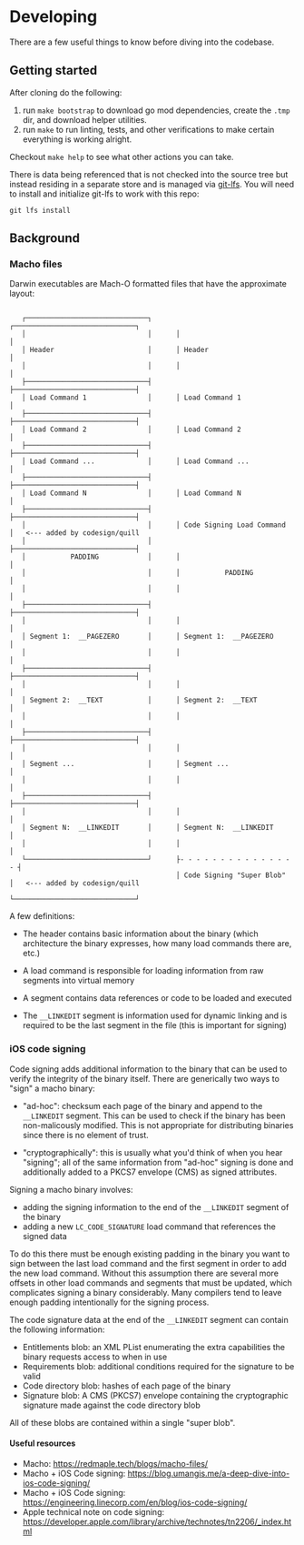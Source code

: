 # Developing

There are a few useful things to know before diving into the codebase. 

## Getting started

After cloning do the following:
1. run `make bootstrap` to download go mod dependencies, create the `.tmp` dir, and download helper utilities.
2. run `make` to run linting, tests, and other verifications to make certain everything is working alright.

Checkout `make help` to see what other actions you can take.

There is data being referenced that is not checked into the source tree but instead residing in a separate store and is managed via [git-lfs](https://git-lfs.github.com/). You will need to install and initialize git-lfs to work with this repo:

```
git lfs install
```

## Background

### Macho files

Darwin executables are Mach-O formatted files that have the approximate layout:
```

   ┌──────────────────────────────┐      ┌──────────────────────────────┐
   │                              │      │                              │
   │ Header                       │      │ Header                       │
   │                              │      │                              │
   ├──────────────────────────────┤      ├──────────────────────────────┤
   │ Load Command 1               │      │ Load Command 1               │
   ├──────────────────────────────┤      ├──────────────────────────────┤
   │ Load Command 2               │      │ Load Command 2               │
   ├──────────────────────────────┤      ├──────────────────────────────┤
   │ Load Command ...             │      │ Load Command ...             │
   ├──────────────────────────────┤      ├──────────────────────────────┤
   │ Load Command N               │      │ Load Command N               │
   ├──────────────────────────────┤      ├──────────────────────────────┤
   │                              │      │ Code Signing Load Command    │   <--- added by codesign/quill
   │                              │      ├──────────────────────────────┤
   │           PADDING            │      │                              │
   │                              │      │           PADDING            │
   │                              │      │                              │
   ├──────────────────────────────┤      ├──────────────────────────────┤
   │                              │      │                              │
   │ Segment 1:  __PAGEZERO       │      │ Segment 1:  __PAGEZERO       │
   │                              │      │                              │
   ├──────────────────────────────┤      ├──────────────────────────────┤
   │                              │      │                              │
   │ Segment 2:  __TEXT           │      │ Segment 2:  __TEXT           │
   │                              │      │                              │
   ├──────────────────────────────┤      ├──────────────────────────────┤
   │                              │      │                              │
   │ Segment ...                  │      │ Segment ...                  │
   │                              │      │                              │
   ├──────────────────────────────┤      ├──────────────────────────────┤
   │                              │      │                              │
   │ Segment N:  __LINKEDIT       │      │ Segment N:  __LINKEDIT       │
   │                              │      │                              │
   └──────────────────────────────┘      ├- - - - - - - - - - - - - - - ┤
                                         │ Code Signing "Super Blob"    │   <--- added by codesign/quill
                                         └──────────────────────────────┘

```

A few definitions:
 
- The header contains basic information about the binary (which architecture the binary expresses, how many load commands there are, etc.)

- A load command is responsible for loading information from raw segments into virtual memory

- A segment contains data references or code to be loaded and executed

- The `__LINKEDIT` segment is information used for dynamic linking and is required to be the last segment in the file (this is important for signing)


### iOS code signing

Code signing adds additional information to the binary that can be used to verify the integrity of the binary itself. 
There are generically two ways to "sign" a macho binary:

- "ad-hoc": checksum each page of the binary and append to the `__LINKEDIT` segment. This can be used to check if the binary has been non-malicously modified. This is not appropriate for distributing binaries since there is no element of trust.

- "cryptographically": this is usually what you'd think of when you hear "signing"; all of the same information from "ad-hoc" signing is done and additionally added to a PKCS7 envelope (CMS) as signed attributes. 

Signing a macho binary involves:
- adding the signing information to the end of the `__LINKEDIT` segment of the binary
- adding a new `LC_CODE_SIGNATURE` load command that references the signed data

To do this there must be enough existing padding in the binary you want to sign between the last load command and the 
first segment in order to add the new load command. Without this assumption there are several more offsets in other 
load commands and segments that must be updated, which complicates signing a binary considerably. Many compilers
tend to leave enough padding intentionally for the signing process.

The code signature data at the end of the `__LINKEDIT` segment can contain the following information:
- Entitlements blob: an XML PList enumerating the extra capabilities the binary requests access to when in use
- Requirements blob: additional conditions required for the signature to be valid
- Code directory blob: hashes of each page of the binary
- Signature blob: A CMS (PKCS7) envelope containing the cryptographic signature made against the code directory blob

All of these blobs are contained within a single "super blob".

#### Useful resources

- Macho: https://redmaple.tech/blogs/macho-files/
- Macho + iOS Code signing: https://blog.umangis.me/a-deep-dive-into-ios-code-signing/
- Macho + iOS Code signing: https://engineering.linecorp.com/en/blog/ios-code-signing/
- Apple technical note on code signing: https://developer.apple.com/library/archive/technotes/tn2206/_index.html

